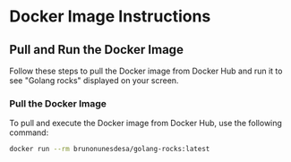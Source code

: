 # Docker Image Instructions

## Pull and Run the Docker Image

Follow these steps to pull the Docker image from Docker Hub and run it to see "Golang rocks" displayed on your screen.

### Pull the Docker Image

To pull and execute the Docker image from Docker Hub, use the following command:

```sh
docker run --rm brunonunesdesa/golang-rocks:latest  